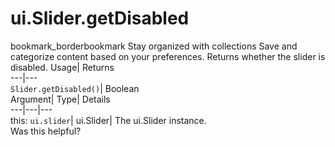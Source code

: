  
#  ui.Slider.getDisabled 
bookmark_borderbookmark Stay organized with collections  Save and categorize content based on your preferences.
Returns whether the slider is disabled. 
Usage| Returns  
---|---  
`Slider.getDisabled()`| Boolean  
Argument| Type| Details  
---|---|---  
this: `ui.slider`| ui.Slider| The ui.Slider instance.  
Was this helpful?
